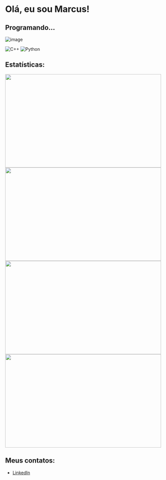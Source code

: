 # Olá, eu sou Marcus!

## Programando...

![image](https://github.com/Marcux777/Marcux777/assets/77116012/a37f8a65-56a9-41fc-9d5b-6bb2b3eb0840)



![C++](https://img.shields.io/badge/-C%2B%2B-00599C?style=flat-square&logo=c%2B%2B&logoColor=white)
![Python](https://img.shields.io/badge/-Python-3776AB?style=flat-square&logo=Python&logoColor=white)

## Estatísticas:

<a href="https://leetcode.com/u/Marcux777/"><img src="https://leetcard.jacoblin.cool/Marcux777?theme=dark&font=Domine&ext=heatmap" width="500" height="300"></a>
<a href="https://github.com/iwbc-mzk/atcoder-readme-stats"><img src="https://atcoder-readme-stats.vercel.app/stats/Marcux777?show_history=5&theme=dark&width=500" width="500" height="300"></a>
<a href="https://codeforces.com/profile/marcus777"><img src="https://codeforces-readme-stats.vercel.app/api/card?username=marcus777" width="500" height="300"></a>
<img src="https://github-readme-stats.vercel.app/api?username=Marcux777&show_icons=true&theme=dracula" width="500" height="300">

## Meus contatos:

- [LinkedIn](https://www.linkedin.com/in/marcus-silva-85524a180/)
